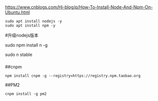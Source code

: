 https://www.cnblogs.com/Hi-blog/p/How-To-Install-Node-And-Npm-On-Ubuntu.html



```
sudo apt install nodejs -y
sudo apt install npm -y
```

#升级nodejs版本

sudo npm install n -g 

sudo n stable

###



##cnpm

```  
npm install cnpm -g --registry=https://registry.npm.taobao.org
```



##PM2

```
cnpm install -g pm2
```